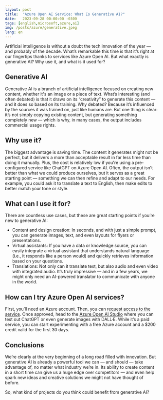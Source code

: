 ```yaml
---
layout: post
title:  "Azure Open AI Service: What Is Generative AI?"
date:   2023-09-28 00:00:00 -0300
tags: [english,microsoft,azure,ai]
img: /posts/azure/generative.jpeg
lang: en
---
```


Artificial intelligence is without a doubt the tech innovation of the year — and probably of the decade. What’s remarkable this time is that it’s right at our fingertips thanks to services like Azure Open AI. But what exactly is generative AI? Why use it, and what is it used for?

## Generative AI

Generative AI is a branch of artificial intelligence focused on creating new content, whether it's an image or a piece of text. What’s interesting (and often debated) is that it draws on its “creativity” to generate this content — and it does so based on its training. Why debated? Because it’s influenced by the sources it was trained on, just like humans are. But one thing is clear: it’s not simply copying existing content, but generating something completely new — which is why, in many cases, the output includes commercial usage rights.

## Why use it?

The biggest advantage is saving time. The content it generates might not be perfect, but it delivers a more than acceptable result in far less time than doing it manually. Plus, the cost is relatively low if you're using a pre-configured service like ChatGPT on Azure Open AI. Often, the output isn’t better than what we could produce ourselves, but it serves as a great starting point — something we can then refine and adapt to our needs. For example, you could ask it to translate a text to English, then make edits to better match your tone or style.

## What can I use it for?

There are countless use cases, but these are great starting points if you’re new to generative AI:

* Content and design creation: In seconds, and with just a simple prompt, you can generate images, text, and even layouts for flyers or presentations.
* Virtual assistants: If you have a data or knowledge source, you can easily integrate a virtual assistant that understands natural language (i.e., it responds like a person would) and quickly retrieves information based on your questions.
* Translations: Not only can it translate text, but also audio and even video with integrated audio. It’s truly impressive — and in a few years, we might only need an AI-powered translator to communicate with anyone in the world.

## How can I try Azure Open AI services?

First, you’ll need an Azure account. Then, you can [request access to the service](https://aka.ms/oai/access). Once approved, head to the [Azure Open AI Studio](https://oai.azure.com/) where you can test out ChatGPT or even generate images with DALL·E. While it’s a paid service, you can start experimenting with a free Azure account and a $200 credit valid for the first 30 days.

## Conclusions

We’re clearly at the very beginning of a long road filled with innovation. But generative AI is already a powerful tool we can — and should — take advantage of, no matter what industry we’re in. Its ability to create content in a short time can give us a huge edge over competitors — and even help spark new ideas and creative solutions we might not have thought of before.

So, what kind of projects do you think could benefit from generative AI?